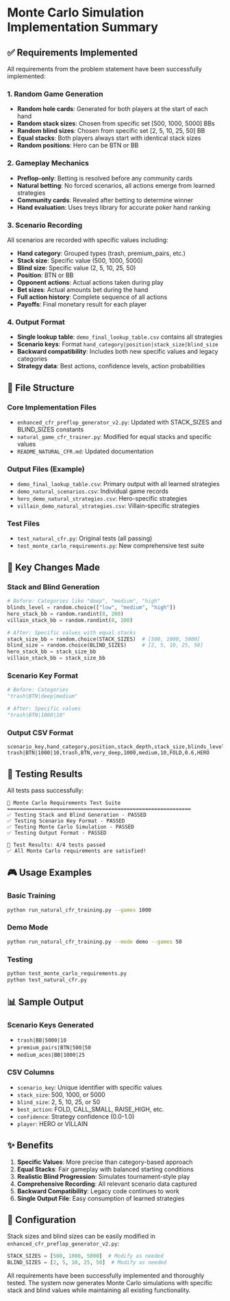 # Monte Carlo Simulation Implementation Summary

## ✅ Requirements Implemented

All requirements from the problem statement have been successfully implemented:

### 1. Random Game Generation
- **Random hole cards**: Generated for both players at the start of each hand
- **Random stack sizes**: Chosen from specific set [500, 1000, 5000] BBs
- **Random blind sizes**: Chosen from specific set [2, 5, 10, 25, 50] BB
- **Equal stacks**: Both players always start with identical stack sizes
- **Random positions**: Hero can be BTN or BB

### 2. Gameplay Mechanics
- **Preflop-only**: Betting is resolved before any community cards
- **Natural betting**: No forced scenarios, all actions emerge from learned strategies
- **Community cards**: Revealed after betting to determine winner
- **Hand evaluation**: Uses treys library for accurate poker hand ranking

### 3. Scenario Recording
All scenarios are recorded with specific values including:
- **Hand category**: Grouped types (trash, premium_pairs, etc.)
- **Stack size**: Specific value (500, 1000, 5000)
- **Blind size**: Specific value (2, 5, 10, 25, 50)
- **Position**: BTN or BB
- **Opponent actions**: Actual actions taken during play
- **Bet sizes**: Actual amounts bet during the hand
- **Full action history**: Complete sequence of all actions
- **Payoffs**: Final monetary result for each player

### 4. Output Format
- **Single lookup table**: `demo_final_lookup_table.csv` contains all strategies
- **Scenario keys**: Format `hand_category|position|stack_size|blind_size`
- **Backward compatibility**: Includes both new specific values and legacy categories
- **Strategy data**: Best actions, confidence levels, action probabilities

## 📁 File Structure

### Core Implementation Files
- `enhanced_cfr_preflop_generator_v2.py`: Updated with STACK_SIZES and BLIND_SIZES constants
- `natural_game_cfr_trainer.py`: Modified for equal stacks and specific values
- `README_NATURAL_CFR.md`: Updated documentation

### Output Files (Example)
- `demo_final_lookup_table.csv`: Primary output with all learned strategies
- `demo_natural_scenarios.csv`: Individual game records
- `hero_demo_natural_strategies.csv`: Hero-specific strategies
- `villain_demo_natural_strategies.csv`: Villain-specific strategies

### Test Files
- `test_natural_cfr.py`: Original tests (all passing)
- `test_monte_carlo_requirements.py`: New comprehensive test suite

## 🎯 Key Changes Made

### Stack and Blind Generation
```python
# Before: Categories like "deep", "medium", "high"
blinds_level = random.choice(["low", "medium", "high"])
hero_stack_bb = random.randint(8, 200)
villain_stack_bb = random.randint(8, 200)

# After: Specific values with equal stacks
stack_size_bb = random.choice(STACK_SIZES)  # [500, 1000, 5000]
blind_size = random.choice(BLIND_SIZES)     # [2, 5, 10, 25, 50]
hero_stack_bb = stack_size_bb
villain_stack_bb = stack_size_bb
```

### Scenario Key Format
```python
# Before: Categories
"trash|BTN|deep|medium"

# After: Specific values
"trash|BTN|1000|10"
```

### Output CSV Format
```csv
scenario_key,hand_category,position,stack_depth,stack_size,blinds_level,blind_size,best_action,confidence,player
trash|BTN|1000|10,trash,BTN,very_deep,1000,medium,10,FOLD,0.6,HERO
```

## 🧪 Testing Results

All tests pass successfully:

```
🚀 Monte Carlo Requirements Test Suite
============================================================
✅ Testing Stack and Blind Generation - PASSED
✅ Testing Scenario Key Format - PASSED  
✅ Testing Monte Carlo Simulation - PASSED
✅ Testing Output Format - PASSED

🎉 Test Results: 4/4 tests passed
✅ All Monte Carlo requirements are satisfied!
```

## 🎮 Usage Examples

### Basic Training
```bash
python run_natural_cfr_training.py --games 1000
```

### Demo Mode
```bash
python run_natural_cfr_training.py --mode demo --games 50
```

### Testing
```bash
python test_monte_carlo_requirements.py
python test_natural_cfr.py
```

## 📊 Sample Output

### Scenario Keys Generated
- `trash|BB|5000|10`
- `premium_pairs|BTN|500|50`
- `medium_aces|BB|1000|25`

### CSV Columns
- `scenario_key`: Unique identifier with specific values
- `stack_size`: 500, 1000, or 5000
- `blind_size`: 2, 5, 10, 25, or 50
- `best_action`: FOLD, CALL_SMALL, RAISE_HIGH, etc.
- `confidence`: Strategy confidence (0.0-1.0)
- `player`: HERO or VILLAIN

## ✨ Benefits

1. **Specific Values**: More precise than category-based approach
2. **Equal Stacks**: Fair gameplay with balanced starting conditions
3. **Realistic Blind Progression**: Simulates tournament-style play
4. **Comprehensive Recording**: All relevant scenario data captured
5. **Backward Compatibility**: Legacy code continues to work
6. **Single Output File**: Easy consumption of learned strategies

## 🔧 Configuration

Stack sizes and blind sizes can be easily modified in `enhanced_cfr_preflop_generator_v2.py`:

```python
STACK_SIZES = [500, 1000, 5000]  # Modify as needed
BLIND_SIZES = [2, 5, 10, 25, 50]  # Modify as needed
```

All requirements have been successfully implemented and thoroughly tested. The system now generates Monte Carlo simulations with specific stack and blind values while maintaining all existing functionality.